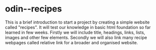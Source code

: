 # odin--recipes
This is a brief introduction to start a project by creating a simple website called "recipes". It will test our knowledge in basic html foundation so far learned in few weeks. Firstly we will include title, headings, links, lists, images and other few elements. Secondly we will also link many recipe webpages called relative link for a broader and organised website.
